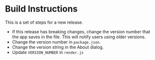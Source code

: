 # Build Instructions
This is a set of steps for a new release.

* If this release has breaking changes, change the version number that the app saves in the file. This will notify users using older versions.
* Change the version number in `package.json`.
* Change the version string in the About dialog.
* Update `VERSION_NUMBER` in `render.js`
